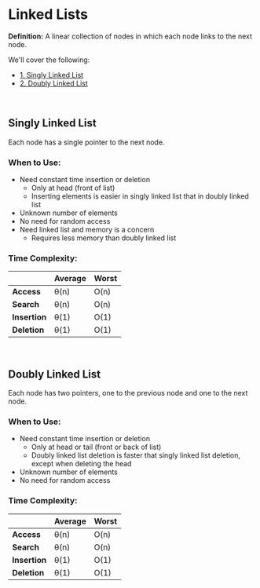 # Linked Lists
**Definition:** A linear collection of nodes in which each node links to the next node.

We'll cover the following:
* [1. Singly Linked List](#singly-linked-list)
* [2. Doubly Linked List](#doubly-linked-list)

<br/>

## Singly Linked List
Each node has a single pointer to the next node.

### When to Use:
* Need constant time insertion or deletion 
  * Only at head (front of list) 
  * Inserting elements is easier in singly linked list that in doubly linked list
* Unknown number of elements
* No need for random access
* Need linked list and memory is a concern
  * Requires less memory than doubly linked list

### Time Complexity:

| |Average|Worst|
|:---|:---|:---|
|**Access**|θ(n)|O(n)|
|**Search**|θ(n)|O(n)|
|**Insertion**|θ(1)|O(1)|
|**Deletion**|θ(1)|O(1)|

<br/>

## Doubly Linked List
Each node has two pointers, one to the previous node and one to the next node.

### When to Use:
* Need constant time insertion or deletion
  * Only at head or tail (front or back of list)
  * Doubly linked list deletion is faster that singly linked list deletion, except when deleting the head
* Unknown number of elements
* No need for random access

### Time Complexity:

| |Average|Worst|
|:---|:---|:---|
|**Access**|θ(n)|O(n)|
|**Search**|θ(n)|O(n)|
|**Insertion**|θ(1)|O(1)|
|**Deletion**|θ(1)|O(1)|